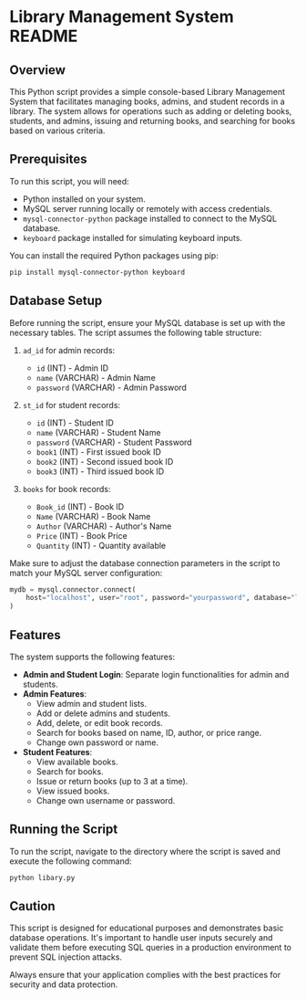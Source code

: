 # Library Management System README

## Overview

This Python script provides a simple console-based Library Management System that facilitates managing books, admins, and student records in a library. The system allows for operations such as adding or deleting books, students, and admins, issuing and returning books, and searching for books based on various criteria.

## Prerequisites

To run this script, you will need:

- Python installed on your system.
- MySQL server running locally or remotely with access credentials.
- `mysql-connector-python` package installed to connect to the MySQL database.
- `keyboard` package installed for simulating keyboard inputs.

You can install the required Python packages using pip:

```bash
pip install mysql-connector-python keyboard
```

## Database Setup

Before running the script, ensure your MySQL database is set up with the necessary tables. The script assumes the following table structure:

1. `ad_id` for admin records:
   - `id` (INT) - Admin ID
   - `name` (VARCHAR) - Admin Name
   - `password` (VARCHAR) - Admin Password

2. `st_id` for student records:
   - `id` (INT) - Student ID
   - `name` (VARCHAR) - Student Name
   - `password` (VARCHAR) - Student Password
   - `book1` (INT) - First issued book ID
   - `book2` (INT) - Second issued book ID
   - `book3` (INT) - Third issued book ID

3. `books` for book records:
   - `Book_id` (INT) - Book ID
   - `Name` (VARCHAR) - Book Name
   - `Author` (VARCHAR) - Author's Name
   - `Price` (INT) - Book Price
   - `Quantity` (INT) - Quantity available

Make sure to adjust the database connection parameters in the script to match your MySQL server configuration:

```python
mydb = mysql.connector.connect(
    host="localhost", user="root", password="yourpassword", database="library"
)
```

## Features

The system supports the following features:

- **Admin and Student Login**: Separate login functionalities for admin and students.
- **Admin Features**:
  - View admin and student lists.
  - Add or delete admins and students.
  - Add, delete, or edit book records.
  - Search for books based on name, ID, author, or price range.
  - Change own password or name.
- **Student Features**:
  - View available books.
  - Search for books.
  - Issue or return books (up to 3 at a time).
  - View issued books.
  - Change own username or password.

## Running the Script

To run the script, navigate to the directory where the script is saved and execute the following command:

```bash
python libary.py
```

## Caution

This script is designed for educational purposes and demonstrates basic database operations. It's important to handle user inputs securely and validate them before executing SQL queries in a production environment to prevent SQL injection attacks. 

Always ensure that your application complies with the best practices for security and data protection.
